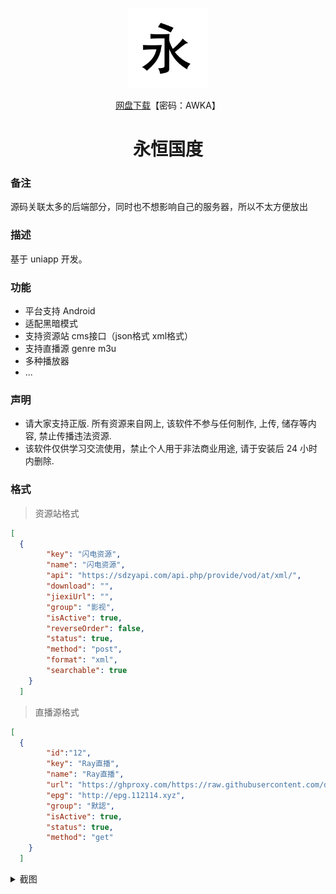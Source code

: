 <p align="center">
<img width="128" src="https://raw.githubusercontent.com/qallen028/ZyPlayer/main/logo.png" >
</p>
<p align="center">
<a href="https://fast.uc.cn/s/ff2d76159d204" target="_blank">网盘下载</a>【密码：AWKA】
</p>

<h1 align="center">永恒国度</h1>

### 备注

源码关联太多的后端部分，同时也不想影响自己的服务器，所以不太方便放出

### 描述

基于 uniapp 开发。

### 功能

- 平台支持 Android
- 适配黑暗模式
- 支持资源站 cms接口（json格式 xml格式）
- 支持直播源 genre m3u
- 多种播放器 
- ...

### 声明

- 请大家支持正版. 所有资源来自网上, 该软件不参与任何制作, 上传, 储存等内容, 禁止传播违法资源.
- 该软件仅供学习交流使用，禁止个人用于非法商业用途, 请于安装后 24 小时内删除.


### 格式

> 资源站格式
```json
[
  {
        "key": "闪电资源",
        "name": "闪电资源",
        "api": "https://sdzyapi.com/api.php/provide/vod/at/xml/",
        "download": "",
        "jiexiUrl": "",
        "group": "影视",
        "isActive": true,
        "reverseOrder": false,
        "status": true,
        "method": "post",
        "format": "xml",
        "searchable": true
    }
  ]
```
> 直播源格式
```json
[
  {
        "id":"12",
        "key": "Ray直播",
        "name": "Ray直播",
        "url": "https://ghproxy.com/https://raw.githubusercontent.com/dxawi/0/main/tvlive.txt",
        "epg": "http://epg.112114.xyz",
        "group": "默認",
        "isActive": true,
        "status": true,
        "method": "get"
    }
  ]
```

<details>
<summary>截图</summary>

| 登录 （登录可以使用备份功能） | 影视 | 搜索 |
| :-----------------------------------: | :--: |:---: |
| ![登录](https://ghproxy.com/https://raw.githubusercontent.com/qallen028/ZyPlayer/main/Screenshot_20230626-143044.png) | ![影视](https://ghproxy.com/https://raw.githubusercontent.com/qallen028/ZyPlayer/main/Screenshot_20230626-143143.png) | ![搜索](https://ghproxy.com/https://raw.githubusercontent.com/qallen028/ZyPlayer/main/Screenshot_20230626-144457.png) |
| 豆瓣热门|影视源切换|影视简介|
|  ![豆瓣热门](https://ghproxy.com/https://raw.githubusercontent.com/qallen028/ZyPlayer/main/Screenshot_20230626-143154.png) | ![影视源切换](https://ghproxy.com/https://raw.githubusercontent.com/qallen028/ZyPlayer/main/Screenshot_20230626-143205.png) | ![影视简介](https://ghproxy.com/https://raw.githubusercontent.com/qallen028/ZyPlayer/main/Screenshot_20230626-143218.png) |
| 快速搜索和为你推荐 | 影视播放 | 多种播放器切换 |
|  ![快速搜索和为你推荐](https://ghproxy.com/https://raw.githubusercontent.com/qallen028/ZyPlayer/main/Screenshot_20230626-143242.png) | ![影视播放](https://ghproxy.com/https://raw.githubusercontent.com/qallen028/ZyPlayer/main/Screenshot_20230626-143302.png) | ![多种播放器切换](https://ghproxy.com/https://raw.githubusercontent.com/qallen028/ZyPlayer/main/Screenshot_20230626-145005.png) |
| 海报分享 | 快速切换集数 | 电视直播 |
| ![海报分享](https://ghproxy.com/https://raw.githubusercontent.com/qallen028/ZyPlayer/main/Screenshot_20230626-143353.png) | ![快速切换集数](https://ghproxy.com/https://raw.githubusercontent.com/qallen028/ZyPlayer/main/Screenshot_20230626-143409.png) | ![电视直播](https://ghproxy.com/https://raw.githubusercontent.com/qallen028/ZyPlayer/main/Screenshot_20230626-143424.png) |
| 电视直播源切换 | 电视直播播放 | 用户中心 |
| ![电视直播源切换](https://ghproxy.com/https://raw.githubusercontent.com/qallen028/ZyPlayer/main/Screenshot_20230626-143430.png) | ![电视直播播放](https://ghproxy.com/https://raw.githubusercontent.com/qallen028/ZyPlayer/main/Screenshot_20230626-143447.png) | ![用户中心](https://ghproxy.com/https://raw.githubusercontent.com/qallen028/ZyPlayer/main/Screenshot_20230626-143556.png) |
| 历史记录 | 个人收藏 | 配置备份 
| ![历史记录](https://ghproxy.com/https://raw.githubusercontent.com/qallen028/ZyPlayer/main/Screenshot_20230626-143622.png) | ![个人收藏](https://ghproxy.com/https://raw.githubusercontent.com/qallen028/ZyPlayer/main/Screenshot_20230626-143629.png) | ![配置备份](https://ghproxy.com/https://raw.githubusercontent.com/qallen028/ZyPlayer/main/Screenshot_20230626-143640.png) |
| 配置备份还原 | 影视源配置 | 添加影视源 |
| ![配置备份还原](https://ghproxy.com/https://raw.githubusercontent.com/qallen028/ZyPlayer/main/Screenshot_20230626-143647.png) | ![影视源配置](https://ghproxy.com/https://raw.githubusercontent.com/qallen028/ZyPlayer/main/Screenshot_20230626-143701.png) | ![添加影视源](https://ghproxy.com/https://raw.githubusercontent.com/qallen028/ZyPlayer/main/Screenshot_20230626-143709.png) |
| 电视直播源配置 | 添加电视直播源 | 设置 |
| ![电视直播源配置](https://ghproxy.com/https://raw.githubusercontent.com/qallen028/ZyPlayer/main/Screenshot_20230626-143726.png) | ![添加电视直播源](https://ghproxy.com/https://raw.githubusercontent.com/qallen028/ZyPlayer/main/Screenshot_20230626-143731.png) | ![设置](https://ghproxy.com/https://raw.githubusercontent.com/qallen028/ZyPlayer/main/Screenshot_20230626-143744.png) |
| 深色模式 | 我的反馈 | 反馈 |
| ![添加电视直播源](https://ghproxy.com/https://raw.githubusercontent.com/qallen028/ZyPlayer/main/Screenshot_20230626-144009.png) | ![我的反馈](https://ghproxy.com/https://raw.githubusercontent.com/qallen028/ZyPlayer/main/Screenshot_20230626-144049.png) | ![反馈](https://ghproxy.com/https://raw.githubusercontent.com/qallen028/ZyPlayer/main/Screenshot_20230626-144114.png) |

 </details>
